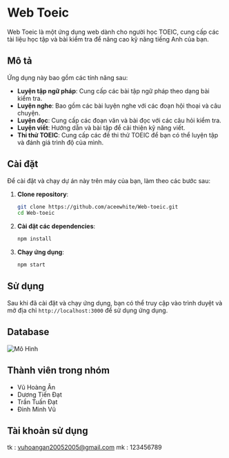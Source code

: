 # Web Toeic

Web Toeic là một ứng dụng web dành cho người học TOEIC, cung cấp các tài liệu học tập và bài kiểm tra để nâng cao kỹ năng tiếng Anh của bạn.

## Mô tả

Ứng dụng này bao gồm các tính năng sau:

- **Luyện tập ngữ pháp**: Cung cấp các bài tập ngữ pháp theo dạng bài kiểm tra.
- **Luyện nghe**: Bao gồm các bài luyện nghe với các đoạn hội thoại và câu chuyện.
- **Luyện đọc**: Cung cấp các đoạn văn và bài đọc với các câu hỏi kiểm tra.
- **Luyện viết**: Hướng dẫn và bài tập để cải thiện kỹ năng viết.
- **Thi thử TOEIC**: Cung cấp các đề thi thử TOEIC để bạn có thể luyện tập và đánh giá trình độ của mình.

## Cài đặt

Để cài đặt và chạy dự án này trên máy của bạn, làm theo các bước sau:

1. **Clone repository**:
    ```bash
    git clone https://github.com/aceewhite/Web-toeic.git
    cd Web-toeic
    ```

2. **Cài đặt các dependencies**:
    ```bash
    npm install
    ```

3. **Chạy ứng dụng**:
    ```bash
    npm start
    ```

## Sử dụng

Sau khi đã cài đặt và chạy ứng dụng, bạn có thể truy cập vào trình duyệt và mở địa chỉ `http://localhost:3000` để sử dụng ứng dụng.

## Database
![Mô Hình](https://github.com/user-attachments/assets/d53b22e6-b4b1-44fe-9510-3987d66cffce)



## Thành viên trong nhóm
- Vũ Hoàng Ân
- Dương Tiến Đạt
- Trần Tuấn Đạt
- Đinh Minh Vũ

## Tài khoản sử dụng
tk : vuhoangan20052005@gmail.com
mk : 123456789

